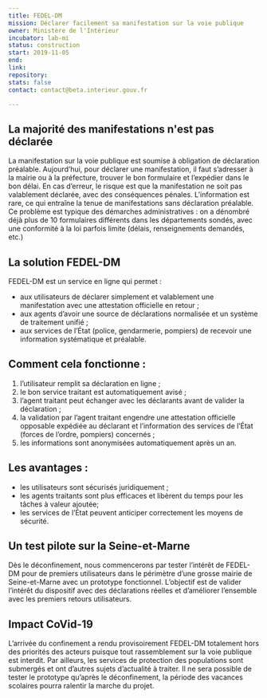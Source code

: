 ```yaml
---
title: FEDEL-DM
mission: Déclarer facilement sa manifestation sur la voie publique
owner: Ministère de l'Intérieur
incubator: lab-mi
status: construction
start: 2019-11-05
end:
link: 
repository: 
stats: false
contact: contact@beta.interieur.gouv.fr

---
```


## La majorité des manifestations n'est pas déclarée

La manifestation sur la voie publique est soumise à obligation de déclaration préalable.
Aujourd’hui, pour déclarer une manifestation, il faut s’adresser à la mairie ou à la préfecture, trouver le bon formulaire et l’expédier dans le bon délai.
En cas d’erreur, le risque est que la manifestation ne soit pas valablement déclarée, avec des conséquences pénales.
L’information est rare, ce qui entraîne la tenue de manifestations sans déclaration préalable.
Ce problème est typique des démarches administratives : on a dénombré déjà plus de 10 formulaires différents dans les départements sondés, avec une conformité à la loi parfois limite (délais, renseignements demandés, etc.)

## La solution FEDEL-DM

FEDEL-DM est un service en ligne qui permet :
* aux utilisateurs de déclarer simplement et valablement une manifestation avec une attestation officielle en retour ;
* aux agents d’avoir une source de déclarations normalisée et un système de traitement unifié ;
* aux services de l’État (police, gendarmerie, pompiers) de recevoir une information systématique et préalable.


## Comment cela fonctionne :

1. l’utilisateur remplit sa déclaration en ligne ;
2. le bon service traitant  est automatiquement avisé ;
3. l’agent traitant peut échanger avec les déclarants avant de valider la déclaration ;
4. la validation par l’agent traitant engendre une attestation officielle opposable expédiée au déclarant et l’information des services de l’État (forces de l’ordre, pompiers) concernés ;
5. les informations sont anonymisées automatiquement après un an.

## Les avantages :

* les utilisateurs sont sécurisés juridiquement ;
* les agents traitants sont plus efficaces et libèrent du temps pour les tâches à valeur ajoutée;
* les services de l’État peuvent anticiper correctement les moyens de sécurité.

## Un test pilote sur la Seine-et-Marne

Dès le déconfinement, nous commencerons par tester l’intérêt de FEDEL-DM pour de premiers utilisateurs dans le périmètre d’une grosse mairie de Seine-et-Marne avec un prototype fonctionnel.
L’objectif est de valider l’intérêt du dispositif avec des déclarations réelles et d’améliorer l’ensemble avec les premiers retours utilisateurs.

## Impact CoVid-19

L’arrivée du confinement a rendu provisoirement FEDEL-DM totalement hors des priorités des acteurs puisque tout rassemblement sur la voie publique est interdit.
Par ailleurs, les services de protection des populations sont submergés et ont d’autres sujets d’actualité à traiter.
Il ne sera possible de tester le prototype qu’après le déconfinement,  la période des vacances scolaires pourra ralentir la marche du projet.
